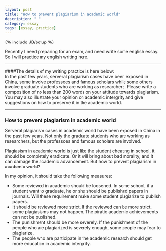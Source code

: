 ```yaml
---
layout: post
title: "How to prevent plagiarism in academic world"
description: " "
category: essay
tags: [essay, practice]
---
```

{% include JB/setup %}

Recently I need preparing for an exam, and need write some english essay. So I will practice my english writing here.

---

####The details of my writing practice is here below:  
In the past few years, serveral plagiarism cases have been exposed in China, some involve professoes and famous scholars while some others involve graduate students who are working as researchers. Please write a composition of no less than 200 words on your attitude towards plagiarism. You may also illustrate your opinion on academic intergrity and give suggestions on how to preserve it in the academic world.

---

### How to prevent plagiarism in academic world

Serveral plagiarism cases in academic world have been exposed in China in the past few years. Not only the graduate students who are working as researchers, but the professoes and famous scholars are involved. 

Plagiasism in academic world is just like the student cheating in school, it should be completely eradicate. Or it will bring about bad morality, and it can damage the academic advancement. But how to prevent plagiarism in academic world?

In my opinion, it should take the following measures:

- Some reviewed in academic should be loosened. In some school, if a student want to graduate, he or she should be published papers in journals. Will these requirement make some student plagiarize to publish papers.
- It should be reviewed more strict. If the reviewed can be more strict, some plagiasisms may not happen. The piratic academic achievements can not be published.
- The punishment should be more severely. If the punishment of the people who are plagiarized is severely enough, some people may fear to plagiarize.
- The people who are participate in the academic research should get more education in academic intergrity.